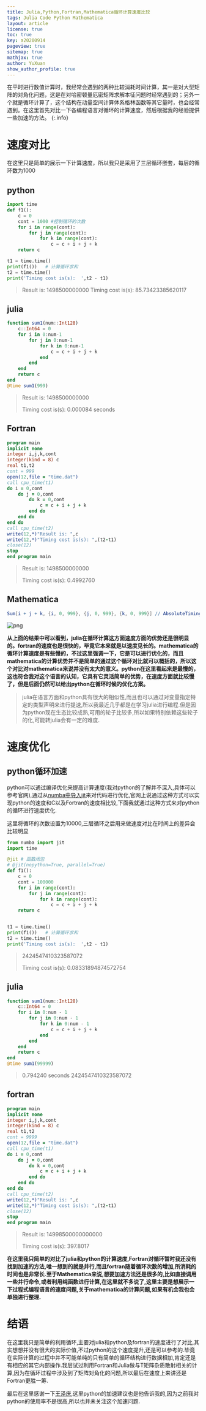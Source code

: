 ```yaml
---
title: Julia,Python,Fortran,Mathematica循环计算速度比较
tags: Julia Code Python Mathematica
layout: article
license: true
toc: true
key: a20200914
pageview: true
sitemap: true
mathjax: true
author: YuXuan
show_author_profile: true
---
```

在平时进行数值计算时，我经常会遇到的两种比较消耗时间计算，其一是对大型矩阵的对角化问题，这是在对哈密顿量厄密矩阵求解本征问题时经常遇到的；另外一个就是循环计算了，这个结构在动量空间计算体系格林函数等其它量时，也会经常遇到。在这里首先对比一下各编程语言对循环的计算速度，然后根据我的经验提供一些加速的方法。
{:.info}
<!--more-->
# 速度对比
在这里只是简单的展示一下计算速度，所以我只是采用了三层循环嵌套，每层的循环数为1000
## python
```python
import time
def f1():
    c = 0
    cont = 1000 #控制循环的次数
    for i in range(cont):
        for j in range(cont):
            for k in range(cont):
                c = c + i + j + k
    return c

t1 = time.time()
print(f1())   # 计算循环求和
t2 = time.time()
print('Timing cost is(s):  ',t2 - t1)
```
> Result is:  1498500000000
> Timing cost is(s):   85.73423385620117
## julia
```julia
function sum1(num::Int128)
    c::Int64 = 0
    for i in 0:num-1
        for j in 0:num-1
            for k in 0:num-1
                c = c + i + j + k
            end
        end
    end
    return c
end
@time sum1(999)
```
> Result is: 1498500000000
> 
> Timing cost is(s): 0.000084 seconds
## Fortran
```fortran
program main
implicit none
integer i,j,k,cont
integer(kind = 8) c
real t1,t2
cont = 999
open(12,file = "time.dat")
call cpu_time(t1)
do i = 0,cont
    do j = 0,cont
        do k = 0,cont
            c = c + i + j + k
        end do
    end do
end do
call cpu_time(t2)
write(12,*)"Result is: ",c
write(12,*)"Timing cost is(s): ",(t2-t1)
close(12)
stop
end program main
```
> Result is:          1498500000000
>
> Timing cost is(s):   0.4992760
## Mathematica
```mathematica
Sum[i + j + k, {i, 0, 999}, {j, 0, 999}, {k, 0, 999}] // AbsoluteTiming
```

![png](/assets/images/research/speed1.png)

**从上面的结果中可以看到，julia在循环计算这方面速度方面的优势还是很明显的。fortran的速度也是很快的，毕竟它本来就是以速度见长的。mathematica的循环计算速度是有些慢的，不过这里强调一下，它是可以进行优化的，而且mathematica的计算优势并不是简单的通过这个循环对比就可以概括的，所以这个对比对mathematica来说并没有太大的意义。python在这里看起来是最慢的，这也符合我对这个语言的认知，它具有它灵活简单的优势，在速度方面就比较慢了，但是后面仍然可以给出python在循环时候的优化方案。**
> julia在语言方面和python具有很大的相似性,而且也可以通过对变量指定特定的类型声明来进行提速,所以我最近几乎都是在学习julia进行编程.但是因为python现在生态比较成熟,可用的轮子比较多,所以如果特别依赖这些轮子的化,可能转julia会有一定的难度.

# 速度优化
## python循环加速
python可以通过编译优化来提高计算速度(我对python的了解并不深入,具体可以参考官网),通过从[numba中导入jit](https://numba.readthedocs.io/en/stable/user/jit.html)来对代码进行优化,官网上说通过这种方式可以实现python的速度和C以及Fortran的速度相比较,下面我就通过这种方式来对python的循环进行速度优化.

这里将循环的次数设置为10000,三层循环之后用来做速度对比在时间上的差异会比较明显
```python
from numba import jit
import time

@jit # 函数闭包
# @jit(nopython=True, parallel=True)
def f1():
    c = 0
    cont = 100000
    for i in range(cont):
        for j in range(cont):
            for k in range(cont):
                c = c + i + j + k
    return c


t1 = time.time()
print(f1())   # 计算循环求和
t2 = time.time()
print('Timing cost is(s):  ',t2 - t1)
```
> 2424547410323587072
> 
> Timing cost is(s):   0.08331894874572754
## julia
```julia
function sum1(num::Int128)
    c::Int64 = 0
    for i in 0:num - 1
        for j in 0:num - 1
            for k in 0:num - 1
                c = c + i + j + k
            end
        end
    end
    return c
end
@time sum1(99999)
```
> 0.794240 seconds
> 2424547410323587072
## fortran
```fortran
program main
implicit none
integer i,j,k,cont
integer(kind = 8) c
real t1,t2
cont = 9999
open(12,file = "time.dat")
call cpu_time(t1)
do i = 0,cont
    do j = 0,cont
        do k = 0,cont
            c = c + i + j + k
        end do
    end do
end do
call cpu_time(t2)
write(12,*)"Result is: ",c
write(12,*)"Timing cost is(s): ",(t2-t1)
close(12)
stop
end program main
```
> Result is:      14998500000000000
>
> Timing cost is(s):    397.8017

**在这里我只简单的对比了julia和python的计算速度,Fortran对循环暂时我还没有找到加速的方法,唯一想到的就是并行,而且fortran随着循环次数的增加,所消耗的时间也是非常长.至于Mathematica来说,想要加速方法还是很多的,比如直接调用一些并行命令,或者利用纯函数进行计算,在这里就不多说了,这里主要是想展示一下过程式编程语言的速度问题,关于mathematica的计算问题,如果有机会我也会单独进行整理.**
# 结语
在这里我只是简单的利用循环,主要对julia和python及fortran的速度进行了对比,其实想想并没有很大的实际价值,不过python的这个速度提升,还是可以参考的.毕竟在实际计算的过程中并不可能单纯的只有简单的循环结构进行数据相加,肯定还是有相应的其它内部操作.我层试过利用Fortran和Julia做与T矩阵杂质散射相关的计算,因为在循环过程中涉及到了矩阵对角化的问题,所以最后在速度上来讲还是Fortran更胜一筹.

最后在这里感谢一下[王泽庆](https://zqw.ink/),这里python的加速建议也是他告诉我的,因为之前我对python的使用率不是很高,所以也并未关注这个加速问题.
